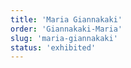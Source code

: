 ```yaml
---
title: 'Maria Giannakaki'
order: 'Giannakaki-Maria'
slug: 'maria-giannakaki'
status: 'exhibited'
---
```

